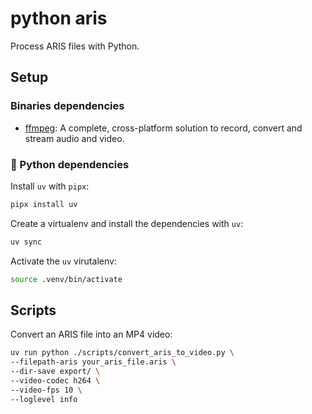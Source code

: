 # python aris

Process ARIS files with Python.

## Setup

### Binaries dependencies

- [ffmpeg](https://www.ffmpeg.org/): A complete, cross-platform solution to
record, convert and stream audio and video.

### 🐍 Python dependencies

Install `uv` with `pipx`:

```sh
pipx install uv
```

Create a virtualenv and install the dependencies with `uv`:

```sh
uv sync
```

Activate the `uv` virutalenv:

```sh
source .venv/bin/activate
```

## Scripts

Convert an ARIS file into an MP4 video:

```bash
uv run python ./scripts/convert_aris_to_video.py \
--filepath-aris your_aris_file.aris \
--dir-save export/ \
--video-codec h264 \
--video-fps 10 \
--loglevel info
```
